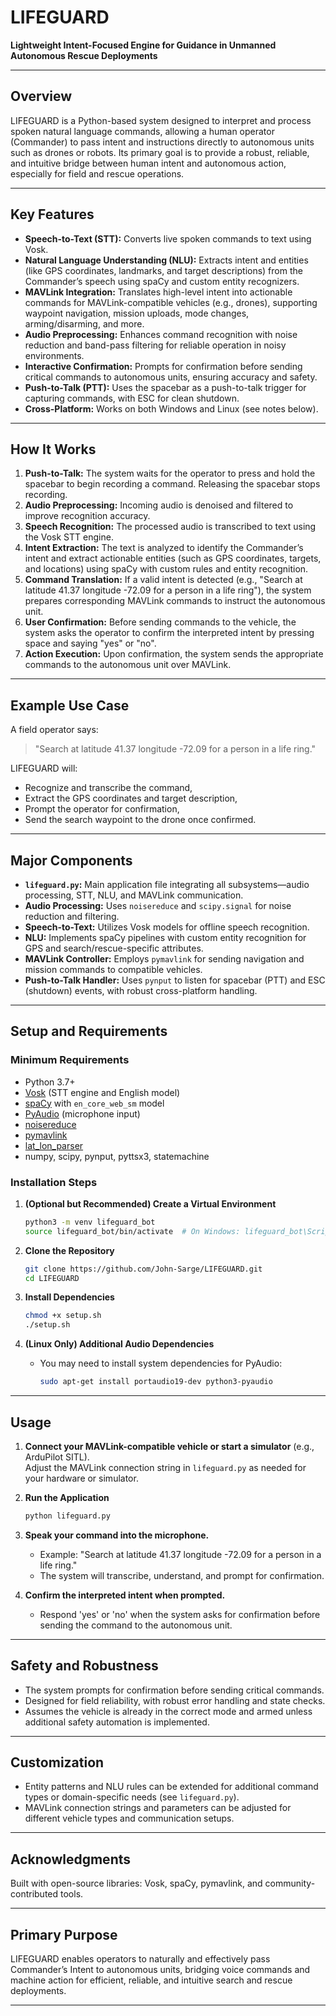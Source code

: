 # LIFEGUARD
**Lightweight Intent-Focused Engine for Guidance in Unmanned Autonomous Rescue Deployments**

---

## Overview

LIFEGUARD is a Python-based system designed to interpret and process spoken natural language commands, allowing a human operator (Commander) to pass intent and instructions directly to autonomous units such as drones or robots. Its primary goal is to provide a robust, reliable, and intuitive bridge between human intent and autonomous action, especially for field and rescue operations.

---

## Key Features

- **Speech-to-Text (STT):** Converts live spoken commands to text using Vosk.
- **Natural Language Understanding (NLU):** Extracts intent and entities (like GPS coordinates, landmarks, and target descriptions) from the Commander’s speech using spaCy and custom entity recognizers.
- **MAVLink Integration:** Translates high-level intent into actionable commands for MAVLink-compatible vehicles (e.g., drones), supporting waypoint navigation, mission uploads, mode changes, arming/disarming, and more.
- **Audio Preprocessing:** Enhances command recognition with noise reduction and band-pass filtering for reliable operation in noisy environments.
- **Interactive Confirmation:** Prompts for confirmation before sending critical commands to autonomous units, ensuring accuracy and safety.
- **Push-to-Talk (PTT):** Uses the spacebar as a push-to-talk trigger for capturing commands, with ESC for clean shutdown.
- **Cross-Platform:** Works on both Windows and Linux (see notes below).

---

## How It Works

1. **Push-to-Talk:** The system waits for the operator to press and hold the spacebar to begin recording a command. Releasing the spacebar stops recording.
2. **Audio Preprocessing:** Incoming audio is denoised and filtered to improve recognition accuracy.
3. **Speech Recognition:** The processed audio is transcribed to text using the Vosk STT engine.
4. **Intent Extraction:** The text is analyzed to identify the Commander’s intent and extract actionable entities (such as GPS coordinates, targets, and locations) using spaCy with custom rules and entity recognition.
5. **Command Translation:** If a valid intent is detected (e.g., "Search at latitude 41.37 longitude -72.09 for a person in a life ring"), the system prepares corresponding MAVLink commands to instruct the autonomous unit.
6. **User Confirmation:** Before sending commands to the vehicle, the system asks the operator to confirm the interpreted intent by pressing space and saying "yes" or "no".
7. **Action Execution:** Upon confirmation, the system sends the appropriate commands to the autonomous unit over MAVLink.

---

## Example Use Case

A field operator says:

> "Search at latitude 41.37 longitude -72.09 for a person in a life ring."

LIFEGUARD will:

- Recognize and transcribe the command,
- Extract the GPS coordinates and target description,
- Prompt the operator for confirmation,
- Send the search waypoint to the drone once confirmed.

---

## Major Components

- **`lifeguard.py`:** Main application file integrating all subsystems—audio processing, STT, NLU, and MAVLink communication.
- **Audio Processing:** Uses `noisereduce` and `scipy.signal` for noise reduction and filtering.
- **Speech-to-Text:** Utilizes Vosk models for offline speech recognition.
- **NLU:** Implements spaCy pipelines with custom entity recognition for GPS and search/rescue-specific attributes.
- **MAVLink Controller:** Employs `pymavlink` for sending navigation and mission commands to compatible vehicles.
- **Push-to-Talk Handler:** Uses `pynput` to listen for spacebar (PTT) and ESC (shutdown) events, with robust cross-platform handling.

---

## Setup and Requirements

### Minimum Requirements

- Python 3.7+
- [Vosk](https://alphacephei.com/vosk/) (STT engine and English model)
- [spaCy](https://spacy.io/) with `en_core_web_sm` model
- [PyAudio](https://people.csail.mit.edu/hubert/pyaudio/) (microphone input)
- [noisereduce](https://github.com/timsainb/noisereduce)
- [pymavlink](https://github.com/ArduPilot/pymavlink)
- [lat_lon_parser](https://pypi.org/project/lat-lon-parser/)
- numpy, scipy, pynput, pyttsx3, statemachine

### Installation Steps

1. **(Optional but Recommended) Create a Virtual Environment**
   ```bash
   python3 -m venv lifeguard_bot
   source lifeguard_bot/bin/activate  # On Windows: lifeguard_bot\Scripts\activate
   ```
   
1. **Clone the Repository**
   ```bash
   git clone https://github.com/John-Sarge/LIFEGUARD.git
   cd LIFEGUARD
   ```
   
3. **Install Dependencies**
   ```bash
   chmod +x setup.sh
   ./setup.sh
   ```

4. **(Linux Only) Additional Audio Dependencies**
   - You may need to install system dependencies for PyAudio:
     ```bash
     sudo apt-get install portaudio19-dev python3-pyaudio
     ```

---

## Usage

1. **Connect your MAVLink-compatible vehicle or start a simulator** (e.g., ArduPilot SITL).  
   Adjust the MAVLink connection string in `lifeguard.py` as needed for your hardware or simulator.

2. **Run the Application**
   ```bash
   python lifeguard.py
   ```

3. **Speak your command into the microphone.**
   - Example: "Search at latitude 41.37 longitude -72.09 for a person in a life ring."
   - The system will transcribe, understand, and prompt for confirmation.

4. **Confirm the interpreted intent when prompted.**
   - Respond 'yes' or 'no' when the system asks for confirmation before sending the command to the autonomous unit.

---

## Safety and Robustness

- The system prompts for confirmation before sending critical commands.
- Designed for field reliability, with robust error handling and state checks.
- Assumes the vehicle is already in the correct mode and armed unless additional safety automation is implemented.

---

## Customization

- Entity patterns and NLU rules can be extended for additional command types or domain-specific needs (see `lifeguard.py`).
- MAVLink connection strings and parameters can be adjusted for different vehicle types and communication setups.

---

## Acknowledgments

Built with open-source libraries: Vosk, spaCy, pymavlink, and community-contributed tools.

---

## Primary Purpose

LIFEGUARD enables operators to naturally and effectively pass Commander’s Intent to autonomous units, bridging voice commands and machine action for efficient, reliable, and intuitive search and rescue deployments.

---

